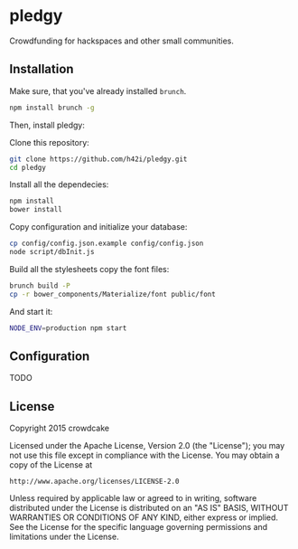 # pledgy

Crowdfunding for hackspaces and other small communities.

## Installation

Make sure, that you've already installed `brunch`.
```sh
npm install brunch -g
```

Then, install pledgy:


Clone this repository:
```sh
git clone https://github.com/h42i/pledgy.git 
cd pledgy
```

Install all the dependecies:
```sh
npm install
bower install
```

Copy configuration and initialize your database:
```sh
cp config/config.json.example config/config.json
node script/dbInit.js
```

Build all the stylesheets copy the font files:
```sh
brunch build -P
cp -r bower_components/Materialize/font public/font
```

And start it:
```sh
NODE_ENV=production npm start
```

## Configuration
TODO

## License

Copyright 2015 crowdcake

Licensed under the Apache License, Version 2.0 (the "License");
you may not use this file except in compliance with the License.
You may obtain a copy of the License at

    http://www.apache.org/licenses/LICENSE-2.0

Unless required by applicable law or agreed to in writing, software
distributed under the License is distributed on an "AS IS" BASIS,
WITHOUT WARRANTIES OR CONDITIONS OF ANY KIND, either express or implied.
See the License for the specific language governing permissions and
limitations under the License.
